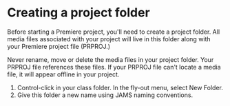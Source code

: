 # Creating a project folder

Before starting a Premiere project, you'll need to create a project folder. All media files associated with your project will live in this folder along with your Premiere project file \(PRPROJ.\)

Never rename, move or delete the media files in your project folder. Your PRPROJ file references these files. If your PRPROJ file can't locate a media file, it will appear offline in your project.

1. Control-click in your class folder. In the fly-out menu, select New Folder.
2. Give this folder a new name using JAMS naming conventions. 

